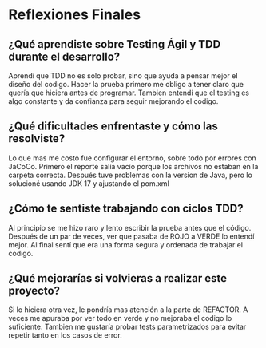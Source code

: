 # Reflexiones Finales

## ¿Qué aprendiste sobre Testing Ágil y TDD durante el desarrollo?

Aprendí que TDD no es solo probar, sino que ayuda a pensar mejor el diseño del codigo.
Hacer la prueba primero me obligo a tener claro que quería que hiciera antes de programar.
Tambien entendí que el testing es algo constante y da confianza para seguir mejorando el codigo.

## ¿Qué dificultades enfrentaste y cómo las resolviste?

Lo que mas me costo fue configurar el entorno, sobre todo por errores con JaCoCo.
Primero el reporte salía vacío porque los archivos no estaban en la carpeta correcta.
Después tuve problemas con la version de Java, pero lo solucioné usando JDK 17 y ajustando el pom.xml

## ¿Cómo te sentiste trabajando con ciclos TDD?

Al principio se me hizo raro y lento escribir la prueba antes que el código.
Después de un par de veces, ver que pasaba de ROJO a VERDE lo entendí mejor.
Al final sentí que era una forma segura y ordenada de trabajar el codigo.

## ¿Qué mejorarías si volvieras a realizar este proyecto?

Si lo hiciera otra vez, le pondría mas atención a la parte de REFACTOR.
A veces me apuraba por ver todo en verde y no mejoraba el codigo lo suficiente.
Tambien me gustaría probar tests parametrizados para evitar repetir tanto en los casos de error.
